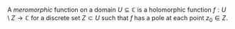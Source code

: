 A *meromorphic* function on a domain $U \subseteq \mathbb{C}$ is a holomorphic function $f: U \setminus Z \to \mathbb{C}$ for a discrete set $Z \subset U$ such that $f$ has a pole at each point $z_0 \in Z$.

